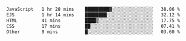 <!--START_SECTION:waka-->

```txt
JavaScript   1 hr 28 mins    █████████▓░░░░░░░░░░░░░░░   38.06 %
EJS          1 hr 14 mins    ████████░░░░░░░░░░░░░░░░░   32.12 %
HTML         41 mins         ████▒░░░░░░░░░░░░░░░░░░░░   17.75 %
CSS          17 mins         ██░░░░░░░░░░░░░░░░░░░░░░░   07.41 %
Other        8 mins          █░░░░░░░░░░░░░░░░░░░░░░░░   03.60 %
```

<!--END_SECTION:waka-->

